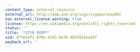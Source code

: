 ```yaml
---
content_type: external-resource
external_url: http://www.acm.org/sigs/sigops/sosp99/
has_external_license_warning: true
license: https://en.wikipedia.org/wiki/All_rights_reserved
status: ''
title: '*17th SOSP*'
uid: 8756cef2-870e-4103-be7b-403f815eaa5f
wayback_url: ''
---
```


